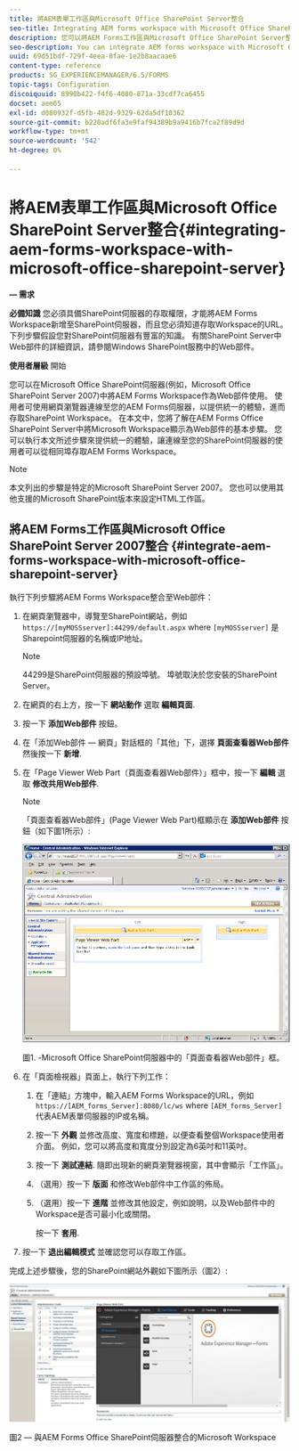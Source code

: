 ```yaml
---
title: 將AEM表單工作區與Microsoft Office SharePoint Server整合
seo-title: Integrating AEM forms workspace with Microsoft Office SharePoint Server
description: 您可以將AEM Forms工作區與Microsoft Office SharePoint Server整合。
seo-description: You can integrate AEM forms workspace with Microsoft Office SharePoint Server.
uuid: 69d51bdf-729f-4eea-8fae-1e2b8aacaae6
content-type: reference
products: SG_EXPERIENCEMANAGER/6.5/FORMS
topic-tags: Configuration
discoiquuid: 8990b422-f4f6-4080-871a-33cdf7ca6455
docset: aem65
exl-id: d080932f-d5fb-482d-9329-62da5df10362
source-git-commit: b220adf6fa3e9faf94389b9a9416b7fca2f89d9d
workflow-type: tm+mt
source-wordcount: '542'
ht-degree: 0%

---
```


# 將AEM表單工作區與Microsoft Office SharePoint Server整合{#integrating-aem-forms-workspace-with-microsoft-office-sharepoint-server}

**— 需求**

**必備知識**
您必須具備SharePoint伺服器的存取權限，才能將AEM Forms Workspace新增至SharePoint伺服器，而且您必須知道存取Workspace的URL。 下列步驟假設您對SharePoint伺服器有豐富的知識。 有關SharePoint Server中Web部件的詳細資訊，請參閱Windows SharePoint服務中的Web部件。

**使用者層級**
開始

您可以在Microsoft Office SharePoint伺服器(例如，Microsoft Office SharePoint Server 2007)中將AEM Forms Workspace作為Web部件使用。 使用者可使用網頁瀏覽器連線至您的AEM Forms伺服器，以提供統一的體驗，進而存取SharePoint Workspace。 在本文中，您將了解在AEM Forms Office SharePoint Server中將Microsoft Workspace顯示為Web部件的基本步驟。 您可以執行本文所述步驟來提供統一的體驗，讓連線至您的SharePoint伺服器的使用者可以從相同埠存取AEM Forms Workspace。

>[!NOTE]
>
>本文列出的步驟是特定的Microsoft SharePoint Server 2007。 您也可以使用其他支援的Microsoft SharePoint版本來設定HTML工作區。

## 將AEM Forms工作區與Microsoft Office SharePoint Server 2007整合 {#integrate-aem-forms-workspace-with-microsoft-office-sharepoint-server}

執行下列步驟將AEM Forms Workspace整合至Web部件：

1. 在網頁瀏覽器中，導覽至SharePoint網站，例如 `https://[myMOSSserver]:44299/default.aspx` where `[myMOSSserver]` 是Sharepoint伺服器的名稱或IP地址。

   >[!NOTE]
   >
   >44299是SharePoint伺服器的預設埠號。 埠號取決於您安裝的SharePoint Server。

1. 在網頁的右上方，按一下 **網站動作** 選取 **編輯頁面**.
1. 按一下 **添加Web部件** 按鈕。
1. 在「添加Web部件 — 網頁」對話框的「其他」下，選擇 **頁面查看器Web部件** 然後按一下 **新增**.
1. 在「Page Viewer Web Part（頁面查看器Web部件）」框中，按一下 **編輯** 選取 **修改共用Web部件**.

   >[!NOTE]
   >
   >「頁面查看器Web部件」(Page Viewer Web Part)框顯示在 **添加Web部件** 按鈕（如下圖1所示）:

   ![Microsoft Office SharePoint伺服器中的「頁面查看器Web部件」框。](assets/page-viewer-web-part-box-in-microsoft-office-sharepoint-server.png)

   圖1. -Microsoft Office SharePoint伺服器中的「頁面查看器Web部件」框。

1. 在「頁面檢視器」頁面上，執行下列工作：

   1. 在「連結」方塊中，輸入AEM Forms Workspace的URL，例如 `https://[AEM_forms_Server]:8080/lc/ws` where `[AEM_forms_Server]` 代表AEM表單伺服器的IP或名稱。
   1. 按一下 **外觀** 並修改高度、寬度和標題，以便查看整個Workspace使用者介面。 例如，您可以將高度和寬度分別設定為6英吋和11英吋。
   1. 按一下 **測試連結**. 隨即出現新的網頁瀏覽器視窗，其中會顯示「工作區」。
   1. （選用）按一下 **版面** 和修改Web部件中工作區的佈局。
   1. （選用）按一下 **進階** 並修改其他設定，例如說明，以及Web部件中的Workspace是否可最小化或關閉。

      按一下 **套用**.

1. 按一下 **退出編輯模式** 並確認您可以存取工作區。

完成上述步驟後，您的SharePoint網站外觀如下圖所示（圖2）:

![AEM Forms Workspace與Microsoft Office SharePoint Server整合](assets/aem-forms-workspace.jpg)

圖2 — 與AEM Forms Office SharePoint伺服器整合的Microsoft Workspace
